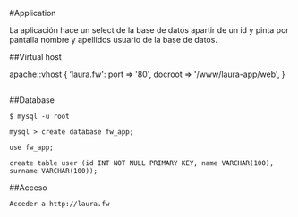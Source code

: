 #Application

La aplicación hace un select de la base de datos apartir de un id y pinta por pantalla nombre y apellidos usuario de la base de datos.

##Virtual host

apache::vhost { ‘laura.fw':
    port    => '80',
    docroot => '/www/laura-app/web',
}

##

##Database

    $ mysql -u root
  
    mysql > create database fw_app;

    use fw_app;

    create table user (id INT NOT NULL PRIMARY KEY, name VARCHAR(100), surname VARCHAR(100));

##Acceso

    Acceder a http://laura.fw